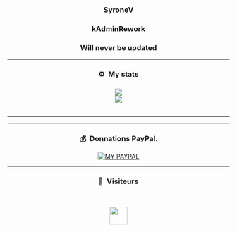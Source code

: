 

### <p align="center">SyroneV</p>


### <p align="center">kAdminRework</p>
### <p align="center">Will never be updated</p>
-----

### <p align="center">⚙️ &nbsp;My stats</p>

### <p align="center"></p>

<p align="center">
  <img
    src="https://github-readme-stats.vercel.app/api/top-langs/?username=syronev&layout=compact&theme=github_dark&hide_border=true"
  />
  <br>
  <img
    src="https://github-readme-stats.vercel.app/api?username=syronev&count_private=true&include_all_commits=true&show_icons=true&theme=github_dark&hide_title=true&hide_border=true"
  />
  <br><br>
</p>

-----


-----

### <p align="center">💰 &nbsp;Donnations PayPal.</p>

<p align="center">
<a href="https://www.paypal.me/syronev">
    <img
      alt="MY PAYPAL"
      src="https://ionicabizau.github.io/badges/paypal.svg"
    />
  </a>
</p>

-----

### <p align="center">👀 &nbsp;Visiteurs</p>
<br>

<p align="center">
  <img height="40em" src="https://profile-counter.glitch.me/syronev/count.svg" />
</p>